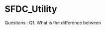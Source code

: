 # SFDC_Utility

Questions :
  Q1. What is the difference between <template if:true> and <div if:true>
  Answer 1. :

  Q2. Zombie Jobs in Salesforce.
  Answer 1. To Abort Job we need to login to workbench and set the api version to 31 to lower and try to execute following script 
          for(AsyncApexJob obj : [Select Id from AsyncApexJob]){
              System.abortJob(obj.Id);
          }
          Here the field CronTriggerId field was not present in the past version of salesforce i.e. lower than v31.0
